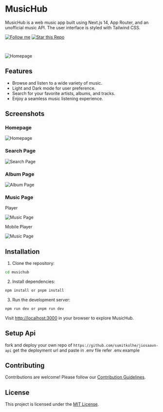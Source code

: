 # MusicHub

MusicHub is a web music app built using Next.js 14, App Router, and an unofficial music API. The user interface is styled with Tailwind CSS.

[![Follow me](https://img.shields.io/github/followers/r2hu1?style=social)](https://github.com/r2hu1)
[![Star this Repo](https://img.shields.io/github/stars/r2hu1/musichub?style=social)](https://github.com/r2hu1/musichub)

<br/>

![Homepage](/public/home.png)

## Features

- Browse and listen to a wide variety of music.
- Light and Dark mode for user preference.
- Search for your favorite artists, albums, and tracks.
- Enjoy a seamless music listening experience.

## Screenshots

### Homepage

![Homepage](/public/home.png)

### Search Page

![Search Page](/public/search.png)

### Album Page

![Album Page](/public/album.png)

### Music Page

Player

![Music Page](/public/player.png)

Mobile Player

![Music Page](/public/player2.png)

## Installation

1. Clone the repository:

```bash
cd musichub
```

2. Install dependencies:

```bash
npm install or pnpm install
```

3. Run the development server:

```bash
npm run dev or pnpm run dev
```

Visit [http://localhost:3000](http://localhost:3000) in your browser to explore MusicHub.

## Setup Api

fork and deploy your own repo of `https://github.com/sumitkolhe/jiosaavn-api` get the deployment url and paste in .env file refer .env.example

## Contributing

Contributions are welcome! Please follow our [Contribution Guidelines](CONTRIBUTING.md).

## License

This project is licensed under the [MIT License](LICENSE).
